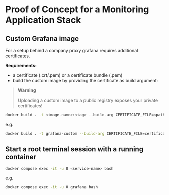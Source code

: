 # Proof of Concept for a Monitoring Application Stack

## Custom Grafana image

For a setup behind a company proxy grafana requires additional certificates.

**Requirements:**

- a certificate (.crt/.pem)  or a certificate bundle (.pem)
- build the custom image by providing the certificate as build argument:

> **Warning**
>
> Uploading a custom image to a public registry exposes your private certificates!

```bash
docker build . -t <image-name>:<tag> --build-arg CERTIFICATE_FILE=<path-to-certificate>
```

e.g.

```bash
docker build . -t grafana-custom --build-arg CERTIFICATE_FILE=certificate-bundle.pem
```

## Start a root terminal session with a running container

```bash
docker compose exec -it -u 0 <service-name> bash
```

e.g.

```bash
docker compose exec -it -u 0 grafana bash
```

